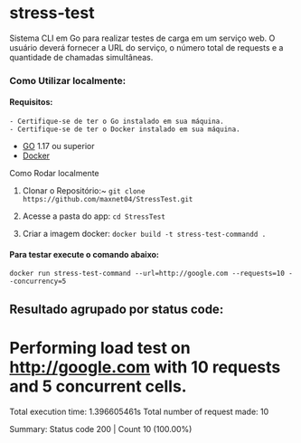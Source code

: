 # stress-test

Sistema CLI em Go para realizar testes de carga em um serviço web. O usuário deverá fornecer a URL do serviço, o número total de requests e a quantidade de chamadas simultâneas.

### Como Utilizar localmente:
#### Requisitos:
    - Certifique-se de ter o Go instalado em sua máquina.
    - Certifique-se de ter o Docker instalado em sua máquina.
    
- [GO](https://golang.org/doc/insttall) 1.17 ou superior
- [Docker](https://docs.docker.com/get-docker/)


Como Rodar localmente

  1. Clonar o Repositório:~
  ```git clone https://github.com/maxnet04/StressTest.git```


  2. Acesse a pasta do app:
  ```cd StressTest```

  3. Criar a imagem docker:
  ```docker build -t stress-test-commandd . ```


#### Para testar execute o comando abaixo:

```docker run stress-test-command --url=http://google.com --requests=10 --concurrency=5 ```

## Resultado agrupado por status code:

Performing load test on http://google.com with 10 requests and 5 concurrent cells.
==============================================
Total execution time: 1.396605461s
Total number of request made: 10

Summary:
Status code 200 | Count  10 (100.00%)